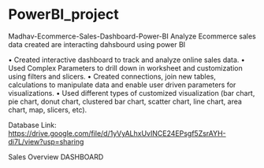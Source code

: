 # PowerBI_project


Madhav-Ecommerce-Sales-Dashboard-Power-BI
Analyze Ecommerce sales data created are interacting dahsbourd using power BI

• Created interactive dashboard to track and analyze online sales data. • Used Complex Parameters to drill down in worksheet and customization using filters and slicers. • Created connections, join new tables, calculations to manipulate data and enable user driven parameters for visualizations. • Used different types of customized visualization (bar chart, pie chart, donut chart, clustered bar chart, scatter chart, line chart, area chart, map, slicers, etc).

Database Link: https://drive.google.com/file/d/1yVyALhxUvINCE24EPsgf5ZsrAYH-di7L/view?usp=sharing

Sales Overview DASHBOARD

